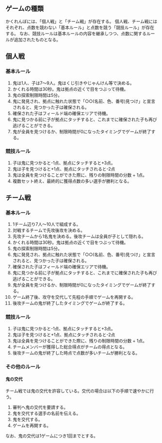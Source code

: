 ## ゲームの種類
かくれんぼには、「個人戦」と「チーム戦」が存在する。
個人戦、チーム戦にはそれぞれ、点数を競わない「基本ルール」と点数を競う「競技ルール」が存在する。
なお、競技ルールは基本ルールの内容を継承しつつ、点数に関するルールが追加されたものとなる。

## 個人戦

### 基本ルール
1. 鬼は1人、子は7〜9人。鬼はくじ引きやじゃんけん等で決める。
2. かくれる時間は30秒。鬼は拠点の近くで目をつぶって待機。
3. 鬼の探索制限時間は5分。
4. 鬼に発見され、拠点に触れた状態で「○○(名前、色、番号)見つけ」と宣言されると、見つかった子は確保される。
5. 確保された子はフィールド端の確保エリアで待機。
6. 鬼に見つかる前に子が拠点にタッチすると、これまでに確保された子も再び逃げることができる。
7. 鬼が全員を見つけるか、制限時間が0になったタイミングでゲームが終了する。

### 競技ルール
1. 子は鬼に見つかると-1点、拠点にタッチすると+3点。
2. 鬼は子を見つけると+1点、拠点にタッチされると-2点
3. 鬼は全員を見つけることができた際に、残りの制限時間の分数 + 1点。
4. 複数セット終え、最終的に獲得点数の多い選手が勝利となる。

## チーム戦

### 基本ルール
1. 1チーム辺り7人〜10人で組成する。
2. 対戦するチームで先攻後攻を決める。
3. 先攻チームから1名鬼を決める。後攻チームは全員が子として隠れる。
2. かくれる時間は30秒。鬼は拠点の近くで目をつぶって待機。
3. 鬼の探索制限時間は5分。
4. 鬼に発見され、拠点に触れた状態で「○○(名前、色、番号)見つけ」と宣言されると、見つかった子は確保される。
5. 確保された子はフィールド端の確保エリアで待機。
6. 鬼に見つかる前に子が拠点にタッチすると、これまでに確保された子も再び逃げることができる。
7. 鬼が全員を見つけるか、制限時間が0になったタイミングでゲームが終了する。
8. ゲーム終了後、攻守を交代して先程の手順でゲームを再開する。
9. 後攻チームの鬼が終了したタイミングでゲームが終了する。

### 競技ルール
1. 子は鬼に見つかると-1点、拠点にタッチすると+3点。
2. 鬼は子を見つけると+1点、拠点にタッチされると-2点
3. 鬼は全員を見つけることができた際に、残りの制限時間の分数 + 1点。
4. チームメンバーが獲得した総合得点がチームの得点となる。
5. 後攻チームの鬼が終了した時点で点数が多いチームが勝利となる。

### その他のルール
#### 鬼の交代
チーム戦では鬼の交代を許容している。交代の場合は以下の手順で速やかに行う。

1. 審判へ鬼の交代を要請する。
2. 鬼を交代する選手の名前を伝える。
3. 鬼を交代する。
4. ゲームを再開する。

なお、鬼の交代は1ゲームにつき1回までとする。
